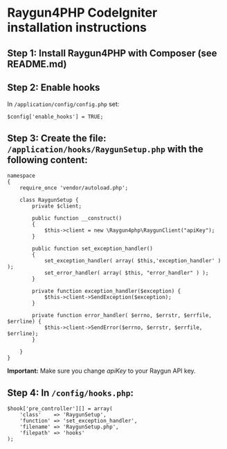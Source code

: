 # Raygun4PHP CodeIgniter installation instructions

## Step 1: Install Raygun4PHP with Composer (see README.md)

## Step 2: Enable hooks

In `/application/config/config.php` set:

```
$config['enable_hooks'] = TRUE;
```

## Step 3: Create the file: `/application/hooks/RaygunSetup.php` with the following content:

```
namespace
{
    require_once 'vendor/autoload.php';

    class RaygunSetup {
        private $client;

        public function __construct()
        {
            $this->client = new \Raygun4php\RaygunClient("apiKey");
        }

        public function set_exception_handler()
        {
            set_exception_handler( array( $this,'exception_handler' ) );
            set_error_handler( array( $this, "error_handler" ) );
        }

        private function exception_handler($exception) {
            $this->client->SendException($exception);
        }

        private function error_handler( $errno, $errstr, $errfile, $errline) {
            $this->client->SendError($errno, $errstr, $errfile, $errline);
        }

    }
}
```

**Important:** Make sure you change *apiKey* to your Raygun API key.

## Step 4: In `/config/hooks.php`:

```
$hook['pre_controller'][] = array(
    'class'    => 'RaygunSetup',
    'function' => 'set_exception_handler',
    'filename' => 'RaygunSetup.php',
    'filepath' => 'hooks'
);
```